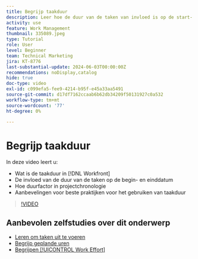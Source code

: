 ```yaml
---
title: Begrijp taakduur
description: Leer hoe de duur van de taken van invloed is op de start- en voltooiingsdatums, hoe de duur van de taken in de tijdlijnen van het project wordt weergegeven en hoe u de meeste tips en trucs voor het gebruik van de taakduur kunt gebruiken.
activity: use
feature: Work Management
thumbnail: 335089.jpeg
type: Tutorial
role: User
level: Beginner
team: Technical Marketing
jira: KT-8776
last-substantial-update: 2024-06-03T00:00:00Z
recommendations: noDisplay,catalog
hide: true
doc-type: video
exl-id: c099efa5-fee9-4214-b95f-e45a33aa5491
source-git-commit: d17df7162ccaab6b62db34209f50131927c0a532
workflow-type: tm+mt
source-wordcount: '77'
ht-degree: 0%

---
```


# Begrijp taakduur

In deze video leert u:

* Wat is de taakduur in [!DNL Workfront]
* De invloed van de duur van de taken op de begin- en einddatum
* Hoe duurfactor in projectchronologie
* Aanbevelingen voor beste praktijken voor het gebruiken van taakduur

>[!VIDEO](https://video.tv.adobe.com/v/3449349/?quality=12&learn=on&enablevpops&captions=dut)

## Aanbevolen zelfstudies over dit onderwerp

* [Leren om taken uit te voeren](/help/manage-work/tasks/learn-to-sequence-tasks.md)
* [Begrijp geplande uren](/help/manage-work/tasks/understand-planned-hours.md)
* [Begrijpen [!UICONTROL Work Effort]](/help/manage-work/tasks/understand-work-effort.md)
